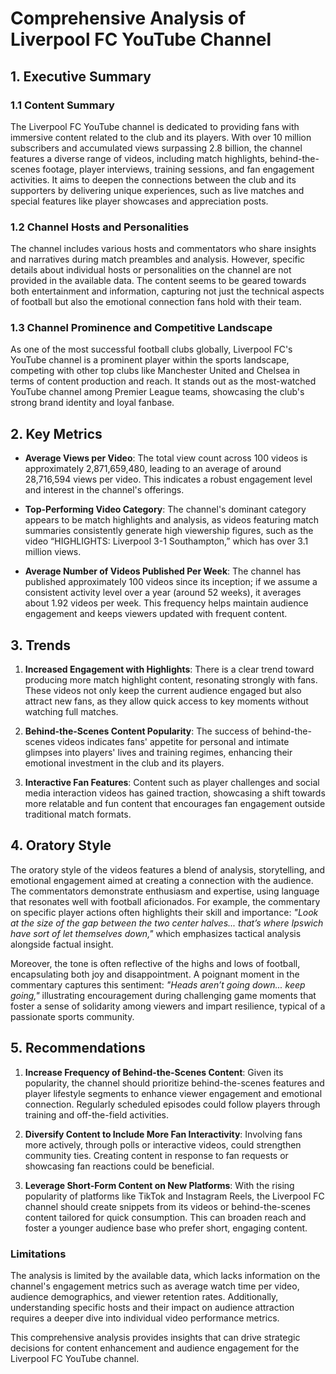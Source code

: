 # Comprehensive Analysis of Liverpool FC YouTube Channel

## 1. Executive Summary

### 1.1 Content Summary
The Liverpool FC YouTube channel is dedicated to providing fans with immersive content related to the club and its players. With over 10 million subscribers and accumulated views surpassing 2.8 billion, the channel features a diverse range of videos, including match highlights, behind-the-scenes footage, player interviews, training sessions, and fan engagement activities. It aims to deepen the connections between the club and its supporters by delivering unique experiences, such as live matches and special features like player showcases and appreciation posts.

### 1.2 Channel Hosts and Personalities
The channel includes various hosts and commentators who share insights and narratives during match preambles and analysis. However, specific details about individual hosts or personalities on the channel are not provided in the available data. The content seems to be geared towards both entertainment and information, capturing not just the technical aspects of football but also the emotional connection fans hold with their team.

### 1.3 Channel Prominence and Competitive Landscape
As one of the most successful football clubs globally, Liverpool FC's YouTube channel is a prominent player within the sports landscape, competing with other top clubs like Manchester United and Chelsea in terms of content production and reach. It stands out as the most-watched YouTube channel among Premier League teams, showcasing the club's strong brand identity and loyal fanbase.

## 2. Key Metrics
- **Average Views per Video**: The total view count across 100 videos is approximately 2,871,659,480, leading to an average of around 28,716,594 views per video. This indicates a robust engagement level and interest in the channel's offerings.
  
- **Top-Performing Video Category**: The channel's dominant category appears to be match highlights and analysis, as videos featuring match summaries consistently generate high viewership figures, such as the video “HIGHLIGHTS: Liverpool 3-1 Southampton,” which has over 3.1 million views.

- **Average Number of Videos Published Per Week**: The channel has published approximately 100 videos since its inception; if we assume a consistent activity level over a year (around 52 weeks), it averages about 1.92 videos per week. This frequency helps maintain audience engagement and keeps viewers updated with frequent content.

## 3. Trends
1. **Increased Engagement with Highlights**: There is a clear trend toward producing more match highlight content, resonating strongly with fans. These videos not only keep the current audience engaged but also attract new fans, as they allow quick access to key moments without watching full matches.
   
2. **Behind-the-Scenes Content Popularity**: The success of behind-the-scenes videos indicates fans' appetite for personal and intimate glimpses into players' lives and training regimes, enhancing their emotional investment in the club and its players. 

3. **Interactive Fan Features**: Content such as player challenges and social media interaction videos has gained traction, showcasing a shift towards more relatable and fun content that encourages fan engagement outside traditional match formats.

## 4. Oratory Style
The oratory style of the videos features a blend of analysis, storytelling, and emotional engagement aimed at creating a connection with the audience. The commentators demonstrate enthusiasm and expertise, using language that resonates well with football aficionados. For example, the commentary on specific player actions often highlights their skill and importance: *"Look at the size of the gap between the two center halves... that’s where Ipswich have sort of let themselves down,"* which emphasizes tactical analysis alongside factual insight.

Moreover, the tone is often reflective of the highs and lows of football, encapsulating both joy and disappointment. A poignant moment in the commentary captures this sentiment: *"Heads aren’t going down... keep going,"* illustrating encouragement during challenging game moments that foster a sense of solidarity among viewers and impart resilience, typical of a passionate sports community.

## 5. Recommendations
1. **Increase Frequency of Behind-the-Scenes Content**: Given its popularity, the channel should prioritize behind-the-scenes features and player lifestyle segments to enhance viewer engagement and emotional connection. Regularly scheduled episodes could follow players through training and off-the-field activities.

2. **Diversify Content to Include More Fan Interactivity**: Involving fans more actively, through polls or interactive videos, could strengthen community ties. Creating content in response to fan requests or showcasing fan reactions could be beneficial.

3. **Leverage Short-Form Content on New Platforms**: With the rising popularity of platforms like TikTok and Instagram Reels, the Liverpool FC channel should create snippets from its videos or behind-the-scenes content tailored for quick consumption. This can broaden reach and foster a younger audience base who prefer short, engaging content.

### Limitations
The analysis is limited by the available data, which lacks information on the channel's engagement metrics such as average watch time per video, audience demographics, and viewer retention rates. Additionally, understanding specific hosts and their impact on audience attraction requires a deeper dive into individual video performance metrics.

This comprehensive analysis provides insights that can drive strategic decisions for content enhancement and audience engagement for the Liverpool FC YouTube channel.
